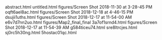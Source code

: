abstract.html
untitled.html
figures/Screen Shot 2018-11-30 at 3-28-45 PM
oqft6ael8ac.html
figures/Screen Shot 2018-12-18 at 4-46-15 PM
dsujii1uths.html
figures/Screen Shot 2018-12-17 at 11-54-00 AM
e6v7d7nn2uo.html
figures/Map2_final_final
3a7of1srnd4.html
figures/Screen Shot 2018-12-17 at 11-54-39 AM
g584ticeu74.html
sre8ltrcjes.html
sj0rc5h30ng.html
5hostac01qc.html